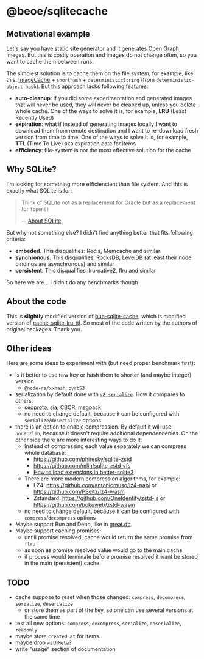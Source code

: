 # @beoe/sqlitecache

## Motivational example

Let's say you have static site generator and it generates [Open Graph](https://ogp.me/) images. But this is costly operation and images do not change often, so you want to cache them between runs.

The simplest solution is to cache them on the file system, for example, like this: [ImageCache](https://github.com/delucis/astro-og-canvas/blob/733a77b4a0688b0ad2a44862258307f6452b26de/packages/astro-og-canvas/src/generateOpenGraphImage.ts#L50-L71) + `shorthash` + `deterministicString` (from `deterministic-object-hash`). But this approach lacks following features:

- **auto-cleanup**: if you did some experimentation and generated images that will never be used, they will never be cleaned up, unless you delete whole cache. One of the ways to solve it is, for example, **LRU** (Least Recently Used)
- **expiration**: what if instead of generating images locally I want to download them from remote destination and I want to re-download fresh version from time to time. One of the ways to solve it is, for example, **TTL** (Time To Live) aka expiration date for items
- **efficiency**: file-system is not the most effective solution for the cache

## Why SQLite?

I'm looking for something more efficiencient than file system. And this is exactly what SQLite is for:

> Think of SQLite not as a replacement for Oracle but as a replacement for `fopen()`
>
> -- [About SQLite](https://www.sqlite.org/about.html)

But why not something else? I didn't find anything better that fits following criteria:

- **embeded**. This disqualifies: Redis, Memcache and similar
- **synchronous**. This disqualifies: RocksDB, LevelDB (at least their node bindings are asynchronous) and similar
- **persistent**. This disqualifies: lru-native2, flru and similar

So here we are... I didn't do any benchmarks though

## About the code

This is **slightly** modified version of [bun-sqlite-cache](https://github.com/notskamr/bun-sqlite-cache), which is modified version of [cache-sqlite-lru-ttl](https://github.com/jkelin/cache-sqlite-lru-ttl). So most of the code written by the authors of original packages. Thank you.

## Other ideas

Here are some ideas to experiment with (but need proper benchmark first):

- is it better to use raw key or hash them to shorter (and maybe integer) version
  - `@node-rs/xxhash`, `cyrb53`
- serialization by default done with [`v8.serialize`](https://nodejs.org/api/v8.html#v8serializevalue). How it compares to others:
  - [seqproto](https://github.com/askorama/seqproto), [sia](https://github.com/pouya-eghbali/sia), CBOR, msgpack
  - no need to change default, because it can be configured with `serialize`/`deserialize` options
- there is an option to enable compression. By default it will use `node:zlib`, because it doesn't require additional dependendenies. On the other side there are more interesting ways to do it:
  - Instead of compressing each value separately we can compress whole database:
    - https://github.com/phiresky/sqlite-zstd
    - https://github.com/mlin/sqlite_zstd_vfs
    - [How to load extensions in better-sqlite3](https://github.com/WiseLibs/better-sqlite3/blob/master/docs/api.md#loadextensionpath-entrypoint---this)
  - There are more modern compression algorithms, for example:
    - LZ4: https://github.com/antoniomuso/lz4-napi or https://github.com/PSeitz/lz4-wasm
    - Zstandard: https://github.com/OneIdentity/zstd-js or https://github.com/bokuweb/zstd-wasm
  - no need to change default, because it can be configured with `compress`/`decompress` options
- Maybe support Bun and Deno, like in [great.db](https://www.npmjs.com/package/great.db)
- Maybe support caching promises
  - untill promise resolved, cache would return the same promise from `flru`
  - as soon as promise resolved value would go to the main cache
  - if process would terminate before promise resolved it want be stored in the main (persistent) cache

## TODO

- cache suppose to reset when those changed: `compress`, `decompress`, `serialize`, `deserialize`
  - or store them as part of the key, so one can use several versions at the same time
- test all new options: `compress`, `decompress`, `serialize`, `deserialize`, `readonly`
- maybe store `created_at` for items
- maybe drop `withMeta`?
- write "usage" section of documentation
